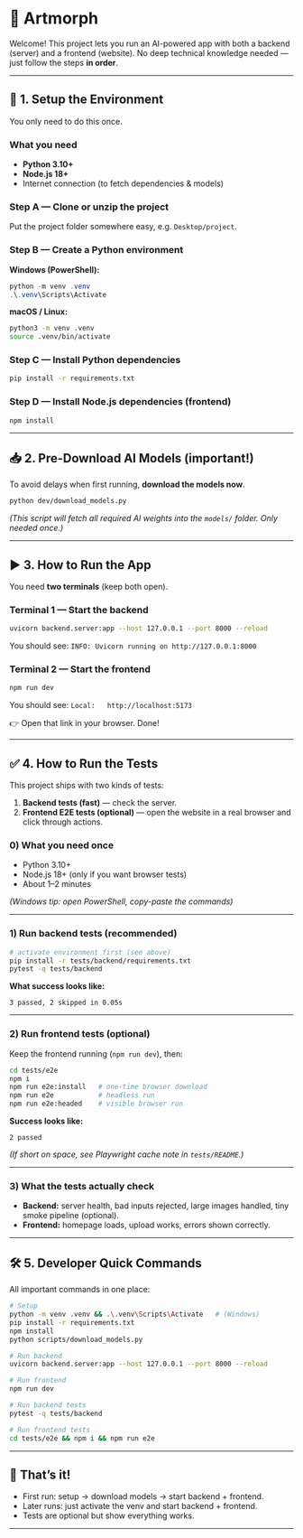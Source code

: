 # 🎨 Artmorph

Welcome! This project lets you run an AI-powered app with both a backend (server) and a frontend (website).
No deep technical knowledge needed — just follow the steps **in order**.

---

## 🚀 1. Setup the Environment

You only need to do this once.

### What you need

* **Python 3.10+**
* **Node.js 18+**
* Internet connection (to fetch dependencies & models)

### Step A — Clone or unzip the project

Put the project folder somewhere easy, e.g. `Desktop/project`.

### Step B — Create a Python environment

**Windows (PowerShell):**

```powershell
python -m venv .venv
.\.venv\Scripts\Activate
```

**macOS / Linux:**

```bash
python3 -m venv .venv
source .venv/bin/activate
```

### Step C — Install Python dependencies

```bash
pip install -r requirements.txt
```

### Step D — Install Node.js dependencies (frontend)

```bash
npm install
```

---

## 📥 2. Pre-Download AI Models (important!)

To avoid delays when first running, **download the models now**.

```bash
python dev/download_models.py
```

*(This script will fetch all required AI weights into the `models/` folder. Only needed once.)*

---

## ▶️ 3. How to Run the App

You need **two terminals** (keep both open).

### Terminal 1 — Start the backend

```bash
uvicorn backend.server:app --host 127.0.0.1 --port 8000 --reload
```

You should see:
`INFO: Uvicorn running on http://127.0.0.1:8000`

### Terminal 2 — Start the frontend

```bash
npm run dev
```

You should see:
`Local:   http://localhost:5173`

👉 Open that link in your browser. Done!

---

## ✅ 4. How to Run the Tests

This project ships with two kinds of tests:

1. **Backend tests (fast)** — check the server.
2. **Frontend E2E tests (optional)** — open the website in a real browser and click through actions.

### 0) What you need once

* Python 3.10+
* Node.js 18+ (only if you want browser tests)
* About 1–2 minutes

*(Windows tip: open PowerShell, copy-paste the commands)*

---

### 1) Run backend tests (recommended)

```bash
# activate environment first (see above)
pip install -r tests/backend/requirements.txt
pytest -q tests/backend
```

**What success looks like:**

```
3 passed, 2 skipped in 0.05s
```

---

### 2) Run frontend tests (optional)

Keep the frontend running (`npm run dev`), then:

```bash
cd tests/e2e
npm i
npm run e2e:install   # one-time browser download
npm run e2e           # headless run
npm run e2e:headed    # visible browser run
```

**Success looks like:**

```
2 passed
```

*(If short on space, see Playwright cache note in `tests/README`.)*

---

### 3) What the tests actually check

* **Backend:** server health, bad inputs rejected, large images handled, tiny smoke pipeline (optional).
* **Frontend:** homepage loads, upload works, errors shown correctly.

---

## 🛠 5. Developer Quick Commands

All important commands in one place:

```bash
# Setup
python -m venv .venv && .\.venv\Scripts\Activate   # (Windows)
pip install -r requirements.txt
npm install
python scripts/download_models.py

# Run backend
uvicorn backend.server:app --host 127.0.0.1 --port 8000 --reload

# Run frontend
npm run dev

# Run backend tests
pytest -q tests/backend

# Run frontend tests
cd tests/e2e && npm i && npm run e2e
```

---

## 🎯 That’s it!

* First run: setup → download models → start backend + frontend.
* Later runs: just activate the venv and start backend + frontend.
* Tests are optional but show everything works.

---
